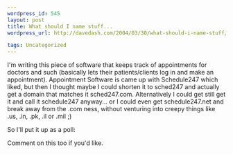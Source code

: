 ```yaml
--- 
wordpress_id: 545
layout: post
title: What should I name stuff...
wordpress_url: http://davedash.com/2004/03/30/what-should-i-name-stuff/

tags: Uncategorized
---
```


I'm writing this piece of software that keeps track of appointments for doctors and such (basically lets their patients/clients log in and make an appointment).  Appointment Software is came up with Schedule247 which  liked, but then I thought maybe I could shorten it to sched247 and actually get a domain that matches it sched247.com.  Alternatively I could get still get it and call it schedule247 anyway... or I could even get schedule247.net and break away from the .com ness, without venturing into creepy things like .us, .in, .pk, .il or .mil ;)

So I'll put it up as a poll:

Comment on this too if you'd like.


